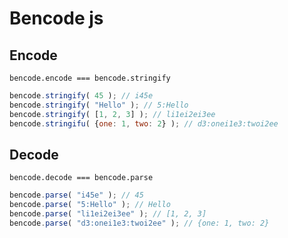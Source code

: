 # Bencode js
## Encode
`bencode.encode === bencode.stringify`
```javascript
bencode.stringify( 45 ); // i45e
bencode.stringify( "Hello" ); // 5:Hello
bencode.stringify( [1, 2, 3] ); // li1ei2ei3ee
bencode.stringifu( {one: 1, two: 2} ); // d3:onei1e3:twoi2ee
```

## Decode
`bencode.decode === bencode.parse`
```javascript
bencode.parse( "i45e" ); // 45
bencode.parse( "5:Hello" ); // Hello
bencode.parse( "li1ei2ei3ee" ); // [1, 2, 3]
bencode.parse( "d3:onei1e3:twoi2ee" ); // {one: 1, two: 2}
```
